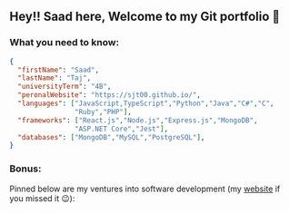 ## Hey!! Saad here, Welcome to my Git portfolio 👋

### What you need to know:
```json
{
  "firstName": "Saad",
  "lastName": "Taj",
  "universityTerm": "4B",
  "peronalWebsite": "https://sjt00.github.io/",
  "languages": ["JavaScript,TypeScript","Python","Java","C#","C",
                "Ruby","PHP"],
  "frameworks": ["React.js","Node.js","Express.js","MongoDB",
                "ASP.NET Core","Jest"],
  "databases": ["MongoDB","MySQL","PostgreSQL"],
}
```
### Bonus:
Pinned below are my ventures into software development (my [website](https://sjt00.github.io/) if you missed it 😉):
